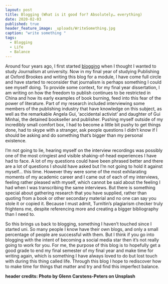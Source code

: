 ```yaml
---
layout: post
title: Blogging (What is it good for? Absolutely… everything)
date: 2020-02-03
published: true
header_feature_image: _uploads/WriteSomething.jpg
caption: "write something "
tags:
  - Blogging
  - Life
  - Balance
---
```


Around four years ago, I first started [blogging][242b046c] when I thought I wanted to study Journalism at university. Now in my final year of studying Publishing at Oxford Brookes and writing this blog for a module, I have come full circle and have started to reconsider that journalism is perhaps something I could see myself doing. To provide some context, for my final year dissertation, I am writing on how the freedom to publish continues to be restricted in China and how its early examples of book burning, feed into this fear of the power of literature. Part of my research included interviewing some members of the publishing industry that have knowledge on this subject, as well as the remarkable Angela Gui, ‘accidental activist’ and daughter of Gui Minhai, the detained bookseller and publisher. Pushing myself outside of my incredibly small comfort box, I had to become a little bit pushy to get things done, had to skype with a stranger, ask people questions I didn’t know if I should be asking and do something that’s bigger than my personal existence.

  [242b046c]: https://emilysimmsblog.wordpress.com "my old blog"

I’m not going to lie, hearing myself on the interview recordings was possibly one of the most cringiest and visible shaking-of-head experiences I have had to face. A lot of my questions could have been phrased better and there are a lot of questions I should have asked but I’m not going to hold it against myself… this time. However they were some of the most exhilarating moments of my academic career and I came out of each of my interviews, feeling rather pleased with myself, which cannot be said about the feeling I had when I was transcribing the same interviews. But there is something special about gathering research that you have supplied, rather than quoting from a book or other secondary material and no one can say you stole it or copied it. Because I must admit, TurnItin’s plagiarism checker truly frightens me, despite referencing more and creating a bigger bibliography than I need to.

So this brings us back to blogging, something I haven’t touched since I started uni. So many people I know have their own blogs, and only a small percentage of people are successful with them. But I think if you go into blogging with the intent of becoming a social media star then it’s not really going to work for you. For me, the purpose of this blog is to hopefully get a good grade to end my final semester of my final year and make time for writing again, which is something I have always loved to do but lost touch with during this thing called life. Through this blog I hope to rediscover how to make time for things that matter and try and find this imperfect balance.

**header credits: Photo by Glenn Carstens-Peters on Unsplash**

